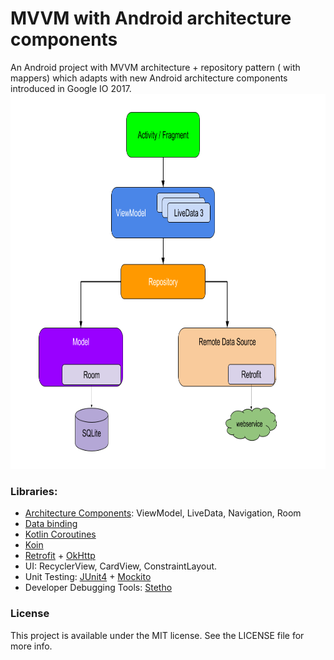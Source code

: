 # MVVM with Android architecture components
An Android project with MVVM architecture + repository pattern ( with mappers) which adapts with new Android architecture components introduced in Google IO 2017.
<img src="art/final-architecture.png" height="600"/>

### Libraries:
* [Architecture Components](https://developer.android.com/topic/libraries/architecture/): ViewModel, LiveData, Navigation, Room
* [Data binding](https://developer.android.com/topic/libraries/data-binding/)
* [Kotlin Coroutines](https://kotlinlang.org/docs/reference/coroutines-overview.html)
* [Koin](https://github.com/InsertKoinIO/koin)
* [Retrofit](https://github.com/square/retrofit) + [OkHttp](https://github.com/square/okhttp)
* UI: RecyclerView, CardView, ConstraintLayout.
* Unit Testing: [JUnit4](https://github.com/junit-team/junit4) + [Mockito](https://github.com/mockito/mockito)
* Developer Debugging Tools: [Stetho](https://github.com/facebook/stetho)
### License
This project is available under the MIT license. See the LICENSE file for more info.
